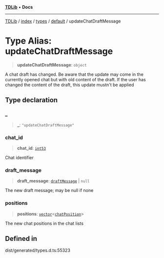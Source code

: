 [**TDLib**](../../../../../../README.md) • **Docs**

***

[TDLib](../../../../../../modules.md) / [index](../../../../../README.md) / [types](../../../README.md) / [default](../README.md) / updateChatDraftMessage

# Type Alias: updateChatDraftMessage

> **updateChatDraftMessage**: `object`

A chat draft has changed. Be aware that the update may come in the currently opened chat but with old content of the draft. If the user has changed the content of the draft, this update mustn't be applied

## Type declaration

### \_

> **\_**: `"updateChatDraftMessage"`

### chat\_id

> **chat\_id**: [`int53`](int53.md)

Chat identifier

### draft\_message

> **draft\_message**: [`draftMessage`](draftMessage.md) \| `null`

The new draft message; may be null if none

### positions

> **positions**: [`vector`](vector.md)\<[`chatPosition`](chatPosition.md)\>

The new chat positions in the chat lists

## Defined in

dist/generated/types.d.ts:55323
